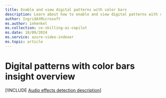 ```yaml
---
title: Enable and view digital patterns with color bars
description: Learn about how to enable and view digital patterns with color bars.
author: IngridAtMicrosoft
ms.author: inhenkel
ms.collection: ce-skilling-ai-copilot
ms.date: 10/09/2024
ms.service: azure-video-indexer
ms.topic: article
---
```


# Digital patterns with color bars insight overview

[!INCLUDE [Audio effects detection description](./includes/digital-patterns.md)]
